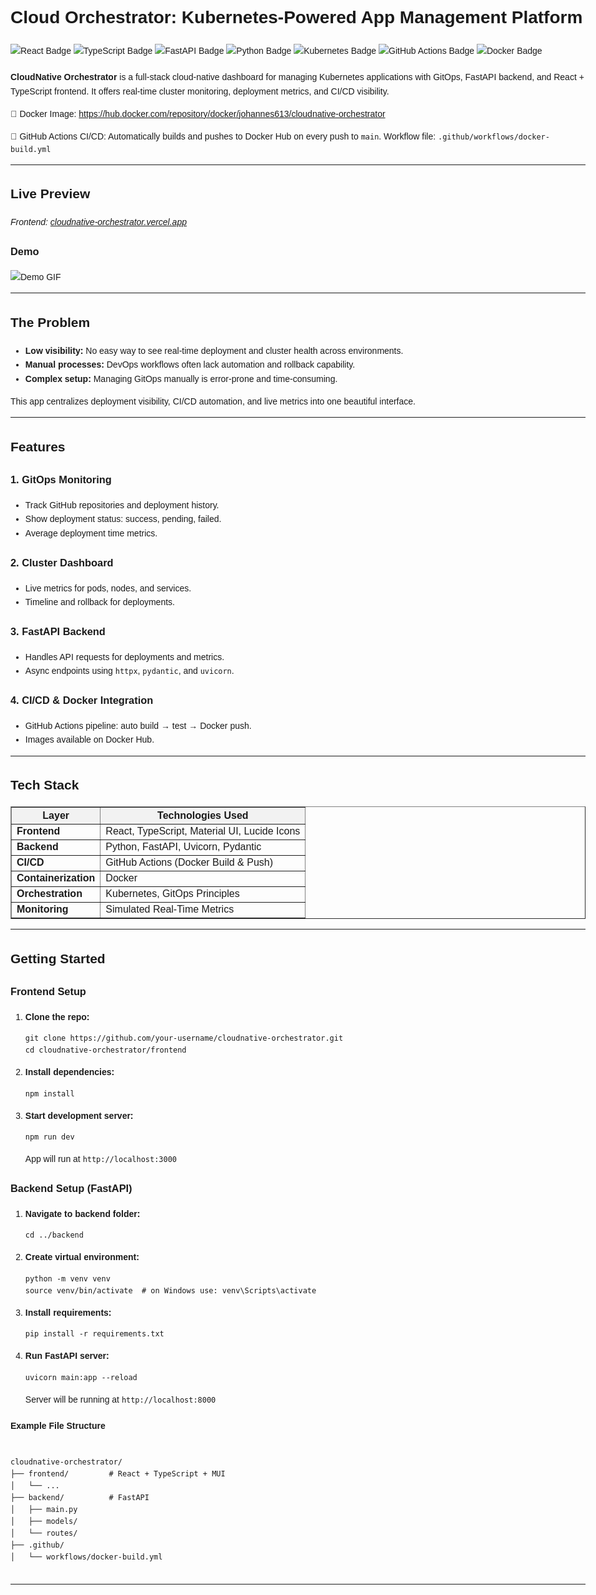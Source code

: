 <!DOCTYPE html>
<html lang="en">
<head>
  <meta charset="UTF-8" />
</head>
<body style="font-family: Arial, sans-serif; line-height: 1.6; max-width: 1000px; margin: auto; padding: 20px;">

  <h1>Cloud Orchestrator: Kubernetes-Powered App Management Platform</h1>

  <!-- Tech Badges -->
  <div style="margin-bottom: 20px;">
    <img src="https://img.shields.io/badge/react-%2320232a.svg?style=for-the-badge&logo=react&logoColor=%2361DAFB" alt="React Badge">
    <img src="https://img.shields.io/badge/typescript-%23007ACC.svg?style=for-the-badge&logo=typescript&logoColor=white" alt="TypeScript Badge">
    <img src="https://img.shields.io/badge/fastapi-%2300C7B7.svg?style=for-the-badge&logo=fastapi&logoColor=white" alt="FastAPI Badge">
    <img src="https://img.shields.io/badge/python-%233776AB.svg?style=for-the-badge&logo=python&logoColor=white" alt="Python Badge">
    <img src="https://img.shields.io/badge/kubernetes-%23326ce5.svg?style=for-the-badge&logo=kubernetes&logoColor=white" alt="Kubernetes Badge">
    <img src="https://img.shields.io/badge/GitHub_Actions-2088FF?style=for-the-badge&logo=github-actions&logoColor=white" alt="GitHub Actions Badge">
    <img src="https://img.shields.io/badge/Docker-%230db7ed.svg?style=for-the-badge&logo=docker&logoColor=white" alt="Docker Badge">
  </div>

  <p><strong>CloudNative Orchestrator</strong> is a full-stack cloud-native dashboard for managing Kubernetes applications with GitOps, FastAPI backend, and React + TypeScript frontend. It offers real-time cluster monitoring, deployment metrics, and CI/CD visibility.</p>

  <p>
    🐳 Docker Image:  
    <a href="https://hub.docker.com/repository/docker/johannes613/cloudnative-orchestrator" target="_blank">
      https://hub.docker.com/repository/docker/johannes613/cloudnative-orchestrator
    </a>
  </p>

  <p>
    🔄 GitHub Actions CI/CD: Automatically builds and pushes to Docker Hub on every push to <code>main</code>.
    Workflow file: <code>.github/workflows/docker-build.yml</code>
  </p>

  <hr/>

  <h2>Live Preview</h2>
  <p><em>Frontend: <a href="https://cloud-orchestrator.vercel.app/" target="_blank">cloudnative-orchestrator.vercel.app</a></em></p>


  <h3>Demo</h3>
  <img src="https://github.com/user-attachments/assets/f60e6434-aa68-4670-a654-9340c9c79b66" alt="Demo GIF" style="max-width: 100%; height: auto;" />
  <hr/>

  <h2>The Problem</h2>
  <ul>
    <li><strong>Low visibility:</strong> No easy way to see real-time deployment and cluster health across environments.</li>
    <li><strong>Manual processes:</strong> DevOps workflows often lack automation and rollback capability.</li>
    <li><strong>Complex setup:</strong> Managing GitOps manually is error-prone and time-consuming.</li>
  </ul>

  <p>This app centralizes deployment visibility, CI/CD automation, and live metrics into one beautiful interface.</p>

  <hr/>

  <h2>Features</h2>

  <h3>1. GitOps Monitoring</h3>
  <ul>
    <li>Track GitHub repositories and deployment history.</li>
    <li>Show deployment status: success, pending, failed.</li>
    <li>Average deployment time metrics.</li>
  </ul>

  <h3>2. Cluster Dashboard</h3>
  <ul>
    <li>Live metrics for pods, nodes, and services.</li>
    <li>Timeline and rollback for deployments.</li>
  </ul>

  <h3>3. FastAPI Backend</h3>
  <ul>
    <li>Handles API requests for deployments and metrics.</li>
    <li>Async endpoints using <code>httpx</code>, <code>pydantic</code>, and <code>uvicorn</code>.</li>
  </ul>

  <h3>4. CI/CD & Docker Integration</h3>
  <ul>
    <li>GitHub Actions pipeline: auto build → test → Docker push.</li>
    <li>Images available on Docker Hub.</li>
  </ul>

  <hr/>

  <h2>Tech Stack</h2>
  <table border="1" cellspacing="0" cellpadding="8" style="width: 100%; border-collapse: collapse;">
    <tr style="background-color: #f2f2f2;"><th>Layer</th><th>Technologies Used</th></tr>
    <tr><td><strong>Frontend</strong></td><td>React, TypeScript, Material UI, Lucide Icons</td></tr>
    <tr><td><strong>Backend</strong></td><td>Python, FastAPI, Uvicorn, Pydantic</td></tr>
    <tr><td><strong>CI/CD</strong></td><td>GitHub Actions (Docker Build & Push)</td></tr>
    <tr><td><strong>Containerization</strong></td><td>Docker</td></tr>
    <tr><td><strong>Orchestration</strong></td><td>Kubernetes, GitOps Principles</td></tr>
    <tr><td><strong>Monitoring</strong></td><td>Simulated Real-Time Metrics</td></tr>
  </table>

  <hr/>

  <h2>Getting Started</h2>

  <h3>Frontend Setup</h3>

  <ol>
    <li><strong>Clone the repo:</strong>
      <pre><code>git clone https://github.com/your-username/cloudnative-orchestrator.git
cd cloudnative-orchestrator/frontend</code></pre>
    </li>
    <li><strong>Install dependencies:</strong>
      <pre><code>npm install</code></pre>
    </li>
    <li><strong>Start development server:</strong>
      <pre><code>npm run dev</code></pre>
      <p>App will run at <code>http://localhost:3000</code></p>
    </li>
  </ol>

  <h3>Backend Setup (FastAPI)</h3>

  <ol>
    <li><strong>Navigate to backend folder:</strong>
      <pre><code>cd ../backend</code></pre>
    </li>
    <li><strong>Create virtual environment:</strong>
      <pre><code>python -m venv venv
source venv/bin/activate  # on Windows use: venv\Scripts\activate</code></pre>
    </li>
    <li><strong>Install requirements:</strong>
      <pre><code>pip install -r requirements.txt</code></pre>
    </li>
    <li><strong>Run FastAPI server:</strong>
      <pre><code>uvicorn main:app --reload</code></pre>
      <p>Server will be running at <code>http://localhost:8000</code></p>
    </li>
  </ol>

  <h4>Example File Structure</h4>
  <pre><code>
cloudnative-orchestrator/
├── frontend/         # React + TypeScript + MUI
│   └── ...
├── backend/          # FastAPI
│   ├── main.py
│   ├── models/
│   └── routes/
├── .github/
│   └── workflows/docker-build.yml
  </code></pre>

  <hr/>


</body>
</html>
